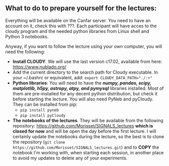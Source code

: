 ## What to do to prepare yourself for the lectures:

Everything will be available on the Canfar server. You need to have an account on it, check this with ???. Each participant will have acces to the cloudy program and the needed python libraries from Linux shell and Python 3 notebooks. 

Anyway, if you want to follow the lecture using your own computer, you will need the following:
 
- **Install CLOUDY**. We will use the last version c17.02, available from here: https://www.nublado.org/
- Add the current directory to the search path for Cloudy executable. In your ~/.bashrc or equivalent, add: `export CLOUDY_DATA_PATH="./:+"`
- **Python libraries**: You will need to have the ***numpy, pandas, scipy, matplotlib, h5py,  astropy, atpy, and pymysql*** libraries installed. Most of them are pre-installed for any decent python distribution, but check it before starting the lecture. You will also need PyNeb and pyCloudy. They can be installed from pip: 
   - `pip install pyneb` 
   - `pip install pyCloudy`
- **The notebooks of the lectures**. They will be available from the following repository: https://github.com/Morisset/SIGNALS_lectures **which is closed for now** and will be open the day before the first lecture. I will certainly update the notebooks during the lecture, so the best is to clone the repository (`git clone https://github.com/Morisset/SIGNALS_lectures.git`) and to **COPY** the notebook I'm working with, when starting each session, in another place to avoid my updates to delete any of your experiments. 
